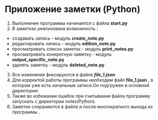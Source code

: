 Приложение заметки (Python)
=

1. Выполнение программы начинается с файла **start.py**
2. В заметках реализована возможность :
*   создавать запись - модуль **create_note.py**
*   редактировать запись - модуль **edition_note.py**
*   просматривать список заметок - модуль **print_notes.py**
*   просматривать конкретную заметку - модуль **output_specific_note.py**
*   удалять заметку - модуль **deleted_note.py**

3. Все изменения фиксируются в файле ***file_1.json***
4. Для корректой работы программы необходим файл **file_1.json** , в котором уже есть начальные записи.Он подгружен в основной директории.
5. Также во избежании ошибок при считывании файла программу запускать с директории notes(Python).
6. Заметки сохраняются в файле и после многократного выхода из программы .





